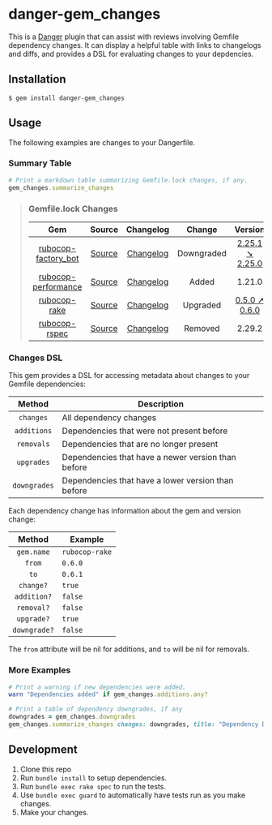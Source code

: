 # danger-gem_changes

This is a [Danger](https://danger.systems/ruby/) plugin that can assist with
reviews involving Gemfile dependency changes. It can display a helpful table
with links to changelogs and diffs, and provides a DSL for evaluating changes
to your depdencies.

## Installation

```shell
$ gem install danger-gem_changes
```

## Usage

The following examples are changes to your Dangerfile.

### Summary Table

```ruby
# Print a markdown table summarizing Gemfile.lock changes, if any.
gem_changes.summarize_changes
```

> ### Gemfile.lock Changes
> | Gem | Source | Changelog | Change | Version | Level |
> | :-: | :----: | :-------: | :----: | :-----: | :---: |
> | [rubocop-factory_bot](https://rubygems.org/gems/rubocop-factory_bot) | [Source](https://github.com/rubocop/rubocop-factory_bot) | [Changelog](https://github.com/rubocop/rubocop-factory_bot/blob/master/CHANGELOG.md) | Downgraded | [2.25.1 ➘ 2.25.0](https://github.com/rubocop/rubocop-factory_bot/compare/v2.25.0...v2.25.1) | Patch |
> | [rubocop-performance](https://rubygems.org/gems/rubocop-performance) | [Source](https://github.com/rubocop/rubocop-performance) | [Changelog](https://github.com/rubocop/rubocop-performance/blob/master/CHANGELOG.md) | Added | 1.21.0 |  |
> | [rubocop-rake](https://rubygems.org/gems/rubocop-rake) | [Source](https://github.com/rubocop/rubocop-rake) | [Changelog](https://github.com/rubocop/rubocop-rake/blob/master/CHANGELOG.md) | Upgraded | [0.5.0 ➚ 0.6.0](https://github.com/rubocop/rubocop-rake/compare/v0.5.0...v0.6.0) | Minor |
> | [rubocop-rspec](https://rubygems.org/gems/rubocop-rspec) | [Source](https://github.com/rubocop/rubocop-rspec) | [Changelog](https://github.com/rubocop/rubocop-rspec/blob/master/CHANGELOG.md) | Removed | 2.29.2 |  |

### Changes DSL

This gem provides a DSL for accessing metadata about changes to your Gemfile dependencies:

| Method | Description |
| :----: | ----------- |
| `changes` | All dependency changes |
| `additions` | Dependencies that were not present before |
| `removals` | Dependencies that are no longer present |
| `upgrades` | Dependencies that have a newer version than before |
| `downgrades` | Dependencies that have a lower version than before |

Each dependency change has information about the gem and version change:

| Method | Example |
| :----: | ------- |
| `gem.name` | `rubocop-rake` |
| `from` | `0.6.0` |
| `to` | `0.6.1` |
| `change?` | `true` |
| `addition?` | `false` |
| `removal?` | `false` |
| `upgrade?` | `true` |
| `downgrade?` | `false` |

The `from` attribute will be nil for additions, and `to` will be nil for removals.

### More Examples

```ruby
# Print a warning if new dependencies were added.
warn "Dependencies added" if gem_changes.additions.any?
```

```ruby
# Print a table of dependency downgrades, if any
downgrades = gem_changes.downgrades
gem_changes.summarize_changes changes: downgrades, title: "Dependency Downgrades"
```

## Development

1. Clone this repo
2. Run `bundle install` to setup dependencies.
3. Run `bundle exec rake spec` to run the tests.
4. Use `bundle exec guard` to automatically have tests run as you make changes.
5. Make your changes.
